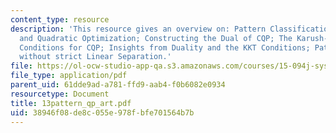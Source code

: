 ```yaml
---
content_type: resource
description: 'This resource gives an overview on: Pattern Classification, Linear Classifiers,
  and Quadratic Optimization; Constructing the Dual of CQP; The Karush-Kuhn-Tucker
  Conditions for CQP; Insights from Duality and the KKT Conditions; Pattern Classification
  without strict Linear Separation.'
file: https://ol-ocw-studio-app-qa.s3.amazonaws.com/courses/15-094j-systems-optimization-models-and-computation-sma-5223-spring-2004/38946f08de8c055e978fbfe701564b7b_13pattern_qp_art.pdf
file_type: application/pdf
parent_uid: 61dde9ad-a781-ffd9-aab4-f0b6082e0934
resourcetype: Document
title: 13pattern_qp_art.pdf
uid: 38946f08-de8c-055e-978f-bfe701564b7b
---
```

